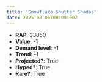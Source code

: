 ```yaml
---
title: 'Snowflake Shutter Shades'
date: 2025-08-06T00:00:00Z
---
```

- **RAP**: 33850
- **Value**: -1
- **Demand level**: -1
- **Trend**: -1
- **Projected?**: True
- **Hyped?**: True
- **Rare?**: True
